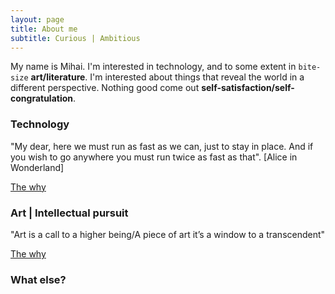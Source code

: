 ```yaml
---
layout: page
title: About me
subtitle: Curious | Ambitious
---
```


My name is Mihai. I'm interested in technology, and to some extent in `bite-size` **art/literature**. I'm interested about things that reveal the world in a different perspective. Nothing good come out **self-satisfaction/self-congratulation**.

### Technology

"My dear, here we must run as fast as we can, just to stay in place. And if you wish to go anywhere you must run twice as fast as that".  [Alice in Wonderland]

[The why](https://www.youtube.com/watch?v=oZmMtM7LTqI)

### Art | Intellectual pursuit

"Art is a call to a higher being/A piece of art it’s a window to a transcendent"

[The why](https://www.youtube.com/watch?v=7z3mg6fjmzw)

### What else?
